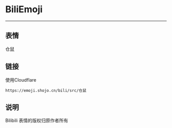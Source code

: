 # BiliEmoji
---
## 表情
仓鼠
## 链接
使用Cloudflare
```
https://emoji.shojo.cn/bili/src/仓鼠
```
## 说明
Bilibili 表情的版权归原作者所有
